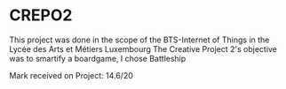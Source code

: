 # CREPO2
This project was done in the scope of the BTS-Internet of Things in the Lycée des Arts et Métiers Luxembourg
The Creative Project 2's objective was to smartify a boardgame, I chose Battleship

Mark received on Project: 14.6/20
